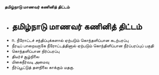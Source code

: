 **தமிழ்நாடு மாணவர் கணினித் திட்டம்**
- # தமிழ்நாடு மாணவர் கணினித் திட்டம்
- n. நீரோட்டச் சந்திப்புக்களால் ஏற்படும் கொந்தளிப்பான கடற்பரப்பு
- நீரடிப் பாறையருகே நீரோட்டத்தினால் ஏற்படும் கொந்திளிப்பான நீர்ப்பரப்புப் பகுதி
- கொந்தளிப்பான நிர்ப்பரப்பு
- திடீர்ச் சூழ்நிலை
- மிகைநீர்வடி அமைவு
- நீர்ப்பூட்டுத் தளநிலை காக்கும் மதகு.

